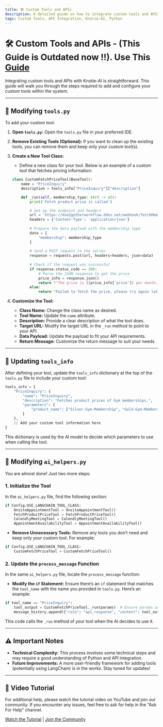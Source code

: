 ```yaml
---
title: 🛠️ Custom Tools and APIs
description: A detailed guide on how to integrate custom tools and APIs with Knotie-AI.
tags: Custom Tools, API Integration, Knotie-AI, Python
---
```


# 🛠️ Custom Tools and APIs - (This Guide is Outdated now !!). Use This [Guide](addcustomtoolsviaui.md)

Integrating custom tools and APIs with Knotie-AI is straightforward. This guide will walk you through the steps required to add and configure your custom tools within the system.

---

## 🧩 Modifying `tools.py`

To add your custom tool:

1. **Open `tools.py`:** Open the `tools.py` file in your preferred IDE.

2. **Remove Existing Tools (Optional):** If you want to clean up the existing tools, you can remove them and keep only your custom tool(s).

3. **Create a New Tool Class:**
   - Define a new class for your tool. Below is an example of a custom tool that fetches pricing information:

   ```python
   class CustomFetchPriceTool(BaseTool):
       name = "PriceInquiry"
       description = tools_info["PriceInquiry"]["description"]

       def _run(self, membership_type: str) -> str:
           print('Fetch product price is called')

           # Set up the endpoint and headers
           url = 'https://kno2getherworkflow.ddns.net/webhook/fetchMemberShip'
           headers = {'Content-Type': 'application/json'}
           
           # Prepare the data payload with the membership type
           data = {
               "membership": membership_type
           }
           
           # Send a POST request to the server
           response = requests.post(url, headers=headers, json=data)
           
           # Check if the request was successful
           if response.status_code == 200:
               # Parse the JSON response to get the price
               price_info = response.json()
               return f"The price is ${price_info['price']} per month."
           else:
               return "Failed to fetch the price, please try again later."
   ```

4. **Customize the Tool:**
   - **Class Name:** Change the class name as desired.
   - **Tool Name:** Update the `name` attribute.
   - **Description:** Provide a clear description of what the tool does.
   - **Target URL:** Modify the target URL in the `_run` method to point to your API.
   - **Data Payload:** Update the payload to fit your API requirements.
   - **Return Message:** Customize the return message to suit your needs.

---

## 📄 Updating `tools_info`

After defining your tool, update the `tools_info` dictionary at the top of the `tools.py` file to include your custom tool:

```python
tools_info = {
    "PriceInquiry": {
        "name": "PriceInquiry",
        "description": "Fetches product prices of Gym memberships.",
        "parameters": {
            "product_name": ["Silver-Gym-Membership", "Gold-Gym-Membership", "Platinum-Gym-Membership"]
        }
    },
    // Add your custom tool information here
}
```

This dictionary is used by the AI model to decide which parameters to use when calling the tool.

---

## 🔧 Modifying `ai_helpers.py`

You are almost done! Just two more steps:

### 1. Initialize the Tool

In the `ai_helpers.py` file, find the following section:

```python
if Config.USE_LANGCHAIN_TOOL_CLASS:
    OnsiteAppointmentTool = OnsiteAppointmentTool()
    FetchProductPriceTool = FetchProductPriceTool()
    CalendlyMeetingTool = CalendlyMeetingTool()
    AppointmentAvailabilityTool = AppointmentAvailabilityTool()
```

- **Remove Unnecessary Tools:** Remove any tools you don’t need and keep only your custom tool. For example:

```python
if Config.USE_LANGCHAIN_TOOL_CLASS:
    CustomFetchPriceTool = CustomFetchPriceTool()
```

### 2. Update the `process_message` Function

In the same `ai_helpers.py` file, locate the `process_message` function:

- **Modify the `if` Statement:** Ensure there’s an `if` statement that matches the `tool_name` with the name you provided in `tools.py`. Here’s an example:

```python
if tool_name == "PriceInquiry":
    tool_output = CustomFetchPriceTool._run(params)  # Ensure params are passed correctly
    message_history.append({"role": "api_response", "content": tool_output})
```

This code calls the `_run` method of your tool when the AI decides to use it.

---

## ⚠️ Important Notes

- **Technical Complexity:** This process involves some technical steps and may require a good understanding of Python and API integration.
- **Future Improvements:** A more user-friendly framework for adding tools (potentially using LangChain) is in the works. Stay tuned for updates!

---

## 🎥 Video Tutorial

For additional help, please watch the tutorial video on YouTube and join our community. If you encounter any issues, feel free to ask for help in the "Ask For Help" channel.


[Watch the Tutorial](https://youtube.com/link-to-video) | [Join the Community](https://discord.com/invite/link)
